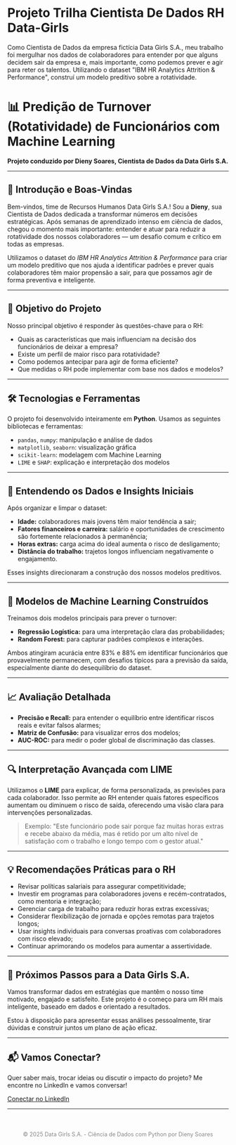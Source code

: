 # Projeto Trilha Cientista De Dados RH Data-Girls

Como Cientista de Dados da empresa fictícia Data Girls S.A., meu trabalho foi mergulhar nos dados de colaboradores para entender por que alguns decidem sair da empresa e, mais importante, como podemos prever e agir para reter os talentos. Utilizando o dataset "IBM HR Analytics Attrition &amp; Performance", construí um modelo preditivo sobre a rotatividade.

<!DOCTYPE html>
<html lang="pt-BR">
<head>
<meta charset="UTF-8" />
<meta name="viewport" content="width=device-width, initial-scale=1" />
</head>
<body>

<h1>📊 Predição de Turnover (Rotatividade) de Funcionários com Machine Learning</h1>
<p><strong>Projeto conduzido por Dieny Soares, Cientista de Dados da Data Girls S.A.</strong></p>

<hr />

<h2>👋 Introdução e Boas-Vindas</h2>
<p>
Bem-vindos, time de Recursos Humanos Data Girls S.A.! Sou a <strong>Dieny</strong>, sua Cientista de Dados dedicada a transformar números em decisões estratégicas.  
Após semanas de aprendizado intenso em ciência de dados, chegou o momento mais importante: entender e atuar para reduzir a rotatividade dos nossos colaboradores — um desafio comum e crítico em todas as empresas.
</p>
<p>
Utilizamos o dataset do <em>IBM HR Analytics Attrition & Performance</em> para criar um modelo preditivo que nos ajuda a identificar padrões e prever quais colaboradores têm maior propensão a sair, para que possamos agir de forma preventiva e inteligente.
</p>

<hr />

<h2>🎯 Objetivo do Projeto</h2>
<p>Nosso principal objetivo é responder às questões-chave para o RH:</p>
<ul>
  <li>Quais as características que mais influenciam na decisão dos funcionários de deixar a empresa?</li>
  <li>Existe um perfil de maior risco para rotatividade?</li>
  <li>Como podemos antecipar para agir de forma eficiente?</li>
  <li>Que medidas o RH pode implementar com base nos dados e modelos?</li>
</ul>

<hr />

<h2>🛠 Tecnologias e Ferramentas</h2>
<p>O projeto foi desenvolvido inteiramente em <strong>Python</strong>. Usamos as seguintes bibliotecas e ferramentas:</p>
<ul>
  <li><code>pandas</code>, <code>numpy</code>: manipulação e análise de dados</li>
  <li><code>matplotlib</code>, <code>seaborn</code>: visualização gráfica</li>
  <li><code>scikit-learn</code>: modelagem com Machine Learning</li>
  <li><code>LIME</code> e <code>SHAP</code>: explicação e interpretação dos modelos</li>
</ul>

<hr />

<h2>🔎 Entendendo os Dados e Insights Iniciais</h2>
<p>Após organizar e limpar o dataset:</p>
<ul>
  <li><strong>Idade:</strong> colaboradores mais jovens têm maior tendência a sair;</li>
  <li><strong>Fatores financeiros e carreira:</strong> salário e oportunidades de crescimento são fortemente relacionados à permanência;</li>
  <li><strong>Horas extras:</strong> carga acima do ideal aumenta o risco de desligamento;</li>
  <li><strong>Distância do trabalho:</strong> trajetos longos influenciam negativamente o engajamento.</li>
</ul>
<p>Esses insights direcionaram a construção dos nossos modelos preditivos.</p>

<hr />

<h2>🤖 Modelos de Machine Learning Construídos</h2>
<p>Treinamos dois modelos principais para prever o turnover:</p>
<ul>
  <li><strong>Regressão Logística:</strong> para uma interpretação clara das probabilidades;</li>
  <li><strong>Random Forest:</strong> para capturar padrões complexos e interações.</li>
</ul>
<p>Ambos atingiram acurácia entre 83% e 88% em identificar funcionários que provavelmente permanecem, com desafios típicos para a previsão da saída, especialmente diante do desequilíbrio do dataset.</p>

<hr />

<h2>📈 Avaliação Detalhada</h2>
<ul>
  <li><strong>Precisão e Recall:</strong> para entender o equilíbrio entre identificar riscos reais e evitar falsos alarmes;</li>
  <li><strong>Matriz de Confusão:</strong> para visualizar erros dos modelos;</li>
  <li><strong>AUC-ROC:</strong> para medir o poder global de discriminação das classes.</li>
</ul>

<hr />

<h2>🔍 Interpretação Avançada com LIME</h2>
<p>Utilizamos o <strong>LIME</strong> para explicar, de forma personalizada, as previsões para cada colaborador. Isso permite ao RH entender quais fatores específicos aumentam ou diminuem o risco de saída, oferecendo uma visão clara para intervenções personalizadas.</p>
<blockquote>
Exemplo: "Este funcionário pode sair porque faz muitas horas extras e recebe abaixo da média, mas é retido por um alto nível de satisfação com o trabalho e longo tempo com o gestor atual."
</blockquote>

<hr />

<h2>💡 Recomendações Práticas para o RH</h2>
<ul>
  <li>Revisar políticas salariais para assegurar competitividade;</li>
  <li>Investir em programas para colaboradores jovens e recém-contratados, como mentoria e integração;</li>
  <li>Gerenciar carga de trabalho para reduzir horas extras excessivas;</li>
  <li>Considerar flexibilização de jornada e opções remotas para trajetos longos;</li>
  <li>Usar insights individuais para conversas proativas com colaboradores com risco elevado;</li>
  <li>Continuar aprimorando os modelos para aumentar a assertividade.</li>
</ul>

<hr />

<h2>🚀 Próximos Passos para a Data Girls S.A.</h2>
<p>Vamos transformar dados em estratégias que mantêm o nosso time motivado, engajado e satisfeito. Este projeto é o começo para um RH mais inteligente, baseado em dados e orientado a resultados.</p>
<p>Estou à disposição para apresentar essas análises pessoalmente, tirar dúvidas e construir juntos um plano de ação eficaz.</p>

<hr />

<h2>📬 Vamos Conectar?</h2>
<p>Quer saber mais, trocar ideias ou discutir o impacto do projeto? Me encontre no LinkedIn e vamos conversar!</p>
<a href="https://www.linkedin.com/in/dieny-soares" target="_blank" rel="noopener" class="call-to-action">Conectar no LinkedIn</a>

<hr />

<footer style="text-align:center; margin-top:50px; color:#888; font-size:0.9em;">
  <p>© 2025 Data Girls S.A. - Ciência de Dados com Python por Dieny Soares</p>
</footer>

</body>
</html>

